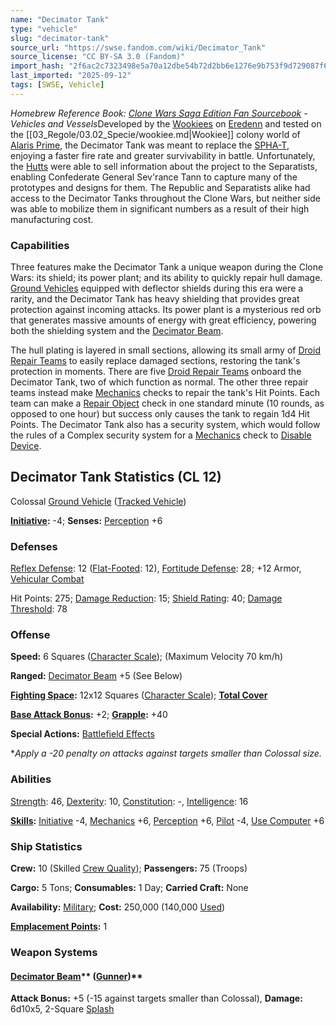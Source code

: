 ```yaml
---
name: "Decimator Tank"
type: "vehicle"
slug: "decimator-tank"
source_url: "https://swse.fandom.com/wiki/Decimator_Tank"
source_license: "CC BY-SA 3.0 (Fandom)"
import_hash: "2f6ac2c7323498e5a70a12dbe54b72d2bb6e1276e9b753f9d729087f676d9e31"
last_imported: "2025-09-12"
tags: [SWSE, Vehicle]
---
```

*Homebrew Reference Book: [Clone Wars Saga Edition Fan Sourcebook](https://swse.fandom.com/wiki/Clone_Wars_Saga_Edition_Fan_Sourcebook) - Vehicles and Vessels*Developed by the [Wookiees](https://swse.fandom.com/wiki/Wookiees) on [Eredenn](https://swse.fandom.com/wiki/Eredenn) and tested on the [[03_Regole/03.02_Specie/wookiee.md|Wookiee]] colony world of [Alaris Prime](https://swse.fandom.com/wiki/Alaris_Prime), the Decimator Tank was meant to replace the [SPHA-T](https://swse.fandom.com/wiki/SPHA-T), enjoying a faster fire rate and greater survivability in battle. Unfortunately, the [Hutts](https://swse.fandom.com/wiki/Hutts) were able to sell information about the project to the Separatists, enabling Confederate General Sev'rance Tann to capture many of the prototypes and designs for them. The Republic and Separatists alike had access to the Decimator Tanks throughout the Clone Wars, but neither side was able to mobilize them in significant numbers as a result of their high manufacturing cost.
### Capabilities
Three features make the Decimator Tank a unique weapon during the Clone Wars: its shield; its power plant; and its ability to quickly repair hull damage. [Ground Vehicles](https://swse.fandom.com/wiki/Ground_Vehicles) equipped with deflector shields during this era were a rarity, and the Decimator Tank has heavy shielding that provides great protection against incoming attacks. Its power plant is a mysterious red orb that generates massive amounts of energy with great efficiency, powering both the shielding system and the [Decimator Beam](https://swse.fandom.com/wiki/Decimator_Beam).

The hull plating is layered in small sections, allowing its small army of [Droid Repair Teams](https://swse.fandom.com/wiki/Droid_Repair_Teams) to easily replace damaged sections, restoring the tank's protection in moments. There are five [Droid Repair Teams](https://swse.fandom.com/wiki/Droid_Repair_Teams) onboard the Decimator Tank, two of which function as normal. The other three repair teams instead make [Mechanics](https://swse.fandom.com/wiki/Mechanics) checks to repair the tank's Hit Points. Each team can make a [Repair Object](https://swse.fandom.com/wiki/Repair_Object) check in one standard minute (10 rounds, as opposed to one hour) but success only causes the tank to regain 1d4 Hit Points. The Decimator Tank also has a security system, which would follow the rules of a Complex security system for a [Mechanics](https://swse.fandom.com/wiki/Mechanics) check to [Disable Device](https://swse.fandom.com/wiki/Disable_Device).

## Decimator Tank Statistics (CL 12)
Colossal [Ground Vehicle](https://swse.fandom.com/wiki/Ground_Vehicle) ([Tracked Vehicle](https://swse.fandom.com/wiki/Tracked_Vehicle))

**[Initiative](https://swse.fandom.com/wiki/Initiative):** -4; **Senses:** [Perception](https://swse.fandom.com/wiki/Perception) +6
### Defenses
[Reflex Defense](https://swse.fandom.com/wiki/Reflex_Defense_(Vehicles)): 12 ([Flat-Footed](https://swse.fandom.com/wiki/Flat-Footed): 12), [Fortitude Defense](https://swse.fandom.com/wiki/Fortitude_Defense_(Vehicles)): 28; +12 Armor, [Vehicular Combat](https://swse.fandom.com/wiki/Vehicular_Combat)

Hit Points: 275; [Damage Reduction](https://swse.fandom.com/wiki/Damage_Reduction): 15; [Shield Rating](https://swse.fandom.com/wiki/Shield_Rating): 40; [Damage Threshold](https://swse.fandom.com/wiki/Damage_Threshold_(Vehicles)): 78
### Offense
**Speed:** 6 Squares ([Character Scale](https://swse.fandom.com/wiki/Character_Scale)); (Maximum Velocity 70 km/h)

**Ranged:** [Decimator Beam](https://swse.fandom.com/wiki/Decimator_Beam) +5 (See Below)

**[Fighting Space](https://swse.fandom.com/wiki/Fighting_Space):** 12x12 Squares ([Character Scale](https://swse.fandom.com/wiki/Character_Scale)); **[Total Cover](https://swse.fandom.com/wiki/Total_Cover)**

**[Base Attack Bonus](https://swse.fandom.com/wiki/Base_Attack_Bonus):** +2; **[Grapple](https://swse.fandom.com/wiki/Grapple):** +40

**Special Actions:** [Battlefield Effects](https://swse.fandom.com/wiki/Battlefield_Effects)

**Apply a -20 penalty on attacks against targets smaller than Colossal size.*
### Abilities
[Strength](https://swse.fandom.com/wiki/Strength): 46, [Dexterity](https://swse.fandom.com/wiki/Dexterity): 10, [Constitution](https://swse.fandom.com/wiki/Constitution): -, [Intelligence](https://swse.fandom.com/wiki/Intelligence): 16

**[Skills](https://swse.fandom.com/wiki/Skills):** [Initiative](https://swse.fandom.com/wiki/Initiative) -4, [Mechanics](https://swse.fandom.com/wiki/Mechanics) +6, [Perception](https://swse.fandom.com/wiki/Perception) +6, [Pilot](https://swse.fandom.com/wiki/Pilot) -4, [Use Computer](https://swse.fandom.com/wiki/Use_Computer) +6
### Ship Statistics
**Crew:** 10 (Skilled [Crew Quality](https://swse.fandom.com/wiki/Crew_Quality)); **Passengers:** 75 (Troops)

**Cargo:** 5 Tons; **Consumables:** 1 Day; **Carried Craft:** None

**Availability:** [Military](https://swse.fandom.com/wiki/Military); **Cost:** 250,000 (140,000 [Used](https://swse.fandom.com/wiki/Used))

**[Emplacement Points](https://swse.fandom.com/wiki/Emplacement_Points):** 1
### Weapon Systems
#### [**Decimator Beam**](https://swse.fandom.com/wiki/Decimator_Beam)** ([Gunner](https://swse.fandom.com/wiki/Gunner))**

**Attack Bonus:** +5 (-15 against targets smaller than Colossal), **Damage:** 6d10x5, 2-Square [Splash](https://swse.fandom.com/wiki/Splash)